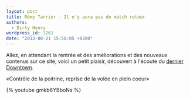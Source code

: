 ```yaml
---
layout: post
title: Rémy Tarrier - Il n'y aura pas de match retour
authors:
  - Dirty Henry
wordpress_id: 1261
date: "2013-08-21 15:58:05 +0200"
---
```


Allez, en attendant la rentrée et des améliorations et des nouveaux contenus sur
ce site, voici un petit plaisir, découvert à l'écoute du
[dernier Downtown](http://www.franceinter.fr/emission-downtown-la-derniere-seance).

«Contrôle de la poitrine, reprise de la volée en plein coeur»

{% youtube gmkb6YBboNs %}
